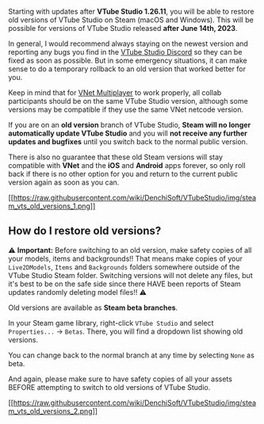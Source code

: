 Starting with updates after **VTube Studio 1.26.11**, you will be able to restore old versions of VTube Studio on Steam (macOS and Windows). This will be possible for versions of VTube Studio released **after June 14th, 2023**.

In general, I would recommend always staying on the newest version and reporting any bugs you find in the [VTube Studio Discord](https://discord.gg/VTubeStudio) so they can be fixed as soon as possible. But in some emergency situations, it can make sense to do a temporary rollback to an old version that worked better for you.

Keep in mind that for [VNet Multiplayer](https://github.com/DenchiSoft/VTubeStudio/wiki/Multiplayer) to work properly, all collab participants should be on the same VTube Studio version, although some versions may be compatible if they use the same VNet netcode version.

If you are on an **old version** branch of VTube Studio, **Steam will no longer automatically update VTube Studio** and you will **not receive any further updates and bugfixes** until you switch back to the normal public version.

There is also no guarantee that these old Steam versions will stay compatible with **VNet** and the **iOS** and **Android** apps forever, so only roll back if there is no other option for you and return to the current public version again as soon as you can.

[[https://raw.githubusercontent.com/wiki/DenchiSoft/VTubeStudio/img/steam_vts_old_versions_1.png]]

## How do I restore old versions?

⚠️ **Important:** Before switching to an old version, make safety copies of all your models, items and backgrounds!! That means make copies of your `Live2DModels`, `Items` and `Backgrounds` folders somewhere outside of the VTube Studio Steam folder. Switching versions will not delete any files, but it's best to be on the safe side since there HAVE been reports of Steam updates randomly deleting model files!! ⚠️ 

Old versions are available as **Steam beta branches**.

In your Steam game library, right-click `VTube Studio` and select `Properties...` → `Betas`. There, you will find a dropdown list showing old versions.

You can change back to the normal branch at any time by selecting `None` as beta.

And again, please make sure to have safety copies of all your assets BEFORE attempting to switch to old versions of VTube Studio.

[[https://raw.githubusercontent.com/wiki/DenchiSoft/VTubeStudio/img/steam_vts_old_versions_2.png]]
